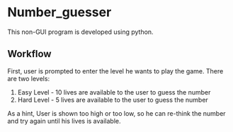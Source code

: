 # Number_guesser
This non-GUI program is developed using python.

## Workflow

First, user is prompted to enter the level he wants to play the game. 
There are two levels:
 1. Easy Level - 10 lives are available to the user to guess the number
 2. Hard Level - 5 lives are available to the user to guess the number

As a hint, User is shown too high or too low, so he can re-think the number and try again until his lives is available.



